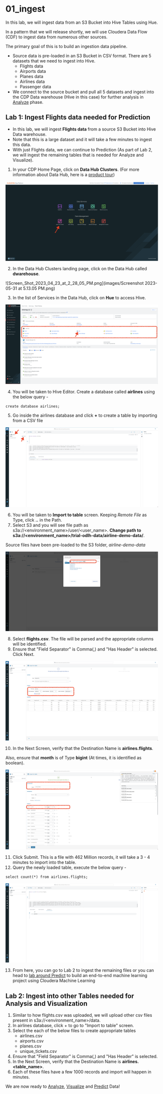 # 01_ingest

In this lab, we will ingest data from an S3 Bucket into Hive Tables using Hue. 

In a pattern that we will release shortly, we will use Cloudera Data Flow (CDF) to ingest data from numerous other sources. 

The primary goal of this is to build an ingestion data pipeline.
- Source data is pre-loaded in an S3 Bucket in CSV format. There are 5 datasets that we need to ingest into Hive.
    - Flights data
    - Airports data
    - Planes data
    - Airlines data
    - Passenger data
- We connect to the source bucket and pull all 5 datasets and ingest into the CDP Data warehouse (Hive in this case) for further analysis in [Analyze](02_analyze.md) phase.

## Lab 1: Ingest Flights data needed for Prediction

- In this lab, we will ingest **Flights data** from a source S3 Bucket into Hive Data warehouse. 
- Note that this is a large dataset and it will take a few minutes to ingest this data. 
- With just Flights data, we can continue to Prediction (As part of Lab 2, we will ingest the remaining tables that is needed for Analyze and Visualize).

1. In your CDP Home Page, click on **Data Hub Clusters**. (For more information about Data Hub, here is a [product tour](https://www.cloudera.com/products/data-hub/cdp-tour-data-hub.html))

![Screen_Shot_2023_04_23_at_2_27_29_PM.png](images/Screen_Shot_2023_04_23_at_2_27_29_PM.png)

2. In the Data Hub Clusters landing page, click on the Data Hub called **dwarehouse**. 

![Screen_Shot_2023_04_23_at_2_28_05_PM.png](images/Screenshot 2023-05-31 at 5.13.05 PM.png)

3. In the list of Services in the Data Hub, click on **Hue** to access Hive.

![Screen_Shot_2023_04_23_at_2_28_36_PM.png](images/Screen_Shot_2023_04_23_at_2_28_36_PM.png)

4. You will be taken to Hive Editor. Create a database called **airlines** using the below query - 

```
create database airlines;
```
5. Go inside the airlines database and click **+** to create a table by importing from a CSV file

![Screen_Shot_2023_04_23_at_2_35_16_PM.png](images/Screen_Shot_2023_04_23_at_2_35_16_PM.png)

6. You will be taken to **Import to table** screen. Keeping _Remote File_ as Type, click **..** in the Path. 
7. Select S3 and you will see file path as s3a://<environment_name>/user/<user_name>. **Change path to s3a://<environment_name>/trial-odlh-data/airline-demo-data/**.

Source files have been pre-loaded to the S3 folder, _airline-demo-data_

![Screen_Shot_2023_04_23_at_2_36_50_PM.png](images/Screen_Shot_2023_04_23_at_2_36_50_PM.png)

8. Select **flights.csv**. The file will be parsed and the appropriate columns will be identified. 
9. Ensure that "Field Separator" is Comma(,) and "Has Header" is selected. Click Next.

![Screen_Shot_2023_04_23_at_2_52_46_PM.png](images/Screen_Shot_2023_04_23_at_2_52_46_PM.png)

10. In the Next Screen, verify that the Destination Name is **airlines.flights**. 

Also, ensure that **month** is of Type **bigint** (At times, it is identified as boolean). 

![Screen_Shot_2023_04_23_at_2_55_57_PM.png](images/Screen_Shot_2023_04_23_at_2_55_57_PM.png)

11. Click Submit. This is a file with 462 Million records, it will take a 3 - 4 minutes to import into the table. 
12. Query the newly loaded table, execute the below query - 

```
select count(*) from airlines.flights;
```

![Screen_Shot_2023_04_23_at_3_00_32_PM.png](images/Screen_Shot_2023_04_23_at_3_00_32_PM.png)

13. From here, you can go to Lab 2 to ingest the remaining files or you can head to [lab around Predict](04_predict.md) to build an end-to-end machine learning project using Cloudera Machine Learning

## Lab 2: Ingest into other Tables needed for Analysis and Visualization

1. Similar to how flights.csv was uploaded, we will upload other csv files present in s3a://<environment_name>/data.
2. In airlines database, click + to go to "Import to table" screen.
3. Select the each of the below files to create appropriate tables
    - airlines.csv
    - airports.csv
    - planes.csv
    - unique_tickets.csv
4. Ensure that "Field Separator" is Comma(,) and "Has Header" is selected.
5. In the Next Screen, verify that the Destination Name is **airlines.<table_name>**.
6. Each of these files have a few 1000 records and import will happen in minutes.

We are now ready to [Analyze](02_analyze.md), [Visualize](03_visualize.md) and [Predict](04_predict.md) Data!

